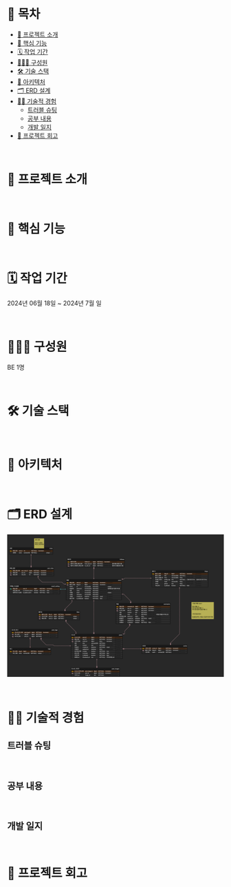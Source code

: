 # 📄 목차
- [💬 프로젝트 소개](#-프로젝트-소개)<br>
- [🚀 핵심 기능](#-핵심-기능)<br>
- [🗓️ 작업 기간](#%EF%B8%8F-작업-기간)<br>
- [👩🏻‍💻 구성원](#-구성원)<br>
- [🛠️ 기술 스택](#%EF%B8%8F-기술-스택)<br>
- [🚧 아키텍처](#-아키텍처)<br>
- [🗂️ ERD 설계](#%EF%B8%8F-erd-설계)<br>
- [💪🏻 기술적 경험](#-기술적-경험)<br>
  - [트러블 슈팅](#트러블-슈팅)<br>
  - [공부 내용](#공부-내용)<br>
  - [개발 일지](#개발-일지)<br>
- [👥 프로젝트 회고](#-프로젝트-회고)<br>
<br>

# 💬 프로젝트 소개
<br>

# 🚀 핵심 기능
<br>

# 🗓️ 작업 기간
2024년 06월 18일 ~ 2024년 7월 일

<br>

# 👩🏻‍💻 구성원
BE 1명

<br>

# 🛠️ 기술 스택
<br>

# 🚧 아키텍처
<br>

# 🗂️ ERD 설계
![img.png](img.png)

<br>

# 💪🏻 기술적 경험
## 트러블 슈팅
<br>

## 공부 내용
<br>

## 개발 일지
<br>

# 👥 프로젝트 회고
<br>
